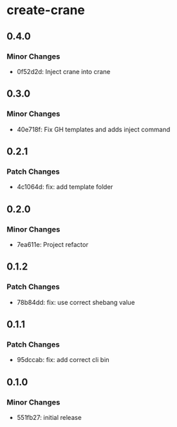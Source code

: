 # create-crane

## 0.4.0

### Minor Changes

- 0f52d2d: Inject crane into crane

## 0.3.0

### Minor Changes

- 40e718f: Fix GH templates and adds inject command

## 0.2.1

### Patch Changes

- 4c1064d: fix: add template folder

## 0.2.0

### Minor Changes

- 7ea611e: Project refactor

## 0.1.2

### Patch Changes

- 78b84dd: fix: use correct shebang value

## 0.1.1

### Patch Changes

- 95dccab: fix: add correct cli bin

## 0.1.0

### Minor Changes

- 551fb27: initial release
